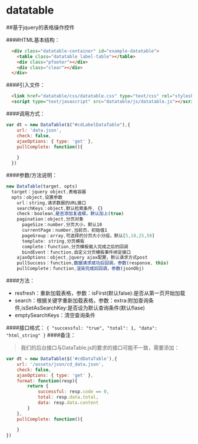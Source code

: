 # datatable

##基于jquery的表格操作控件

####HTML基本结构：
```html
  <div class="datatable-container" id="example-datatable">
  	<table class="datatable label-table"></table>
  	<div class="pfooter"></div>
  	<div class="clear"></div>
  </div>
```

####引入文件：
```html
  <link href="datatable/css/datatable.css" type="text/css" rel="stylesheet">
  <script type="text/javascript" src="datatable/js/datatable.js"></script>
```

####调用方式：
```javascript
var dt = new DataTable($("#cdLabelDataTable"),{
	url: 'data.json',
	check: false,
	ajaxOptions: { type: 'get' },
	pullComplete: function(){
		
	}
  })
```

####参数/方法说明：
```javascript
new DataTable(target, opts)
  target：jquery object,表格容器
  opts：object,设置参数
	url：string,请求数据的URL接口
	searchKeys：object,默认检索条件, {}
	check：boolean,是否添加复选框，默认加上(true)
	pagination：object,分页对象
	  pageSize：number,分页大小，默认10
	  currentPage：number,当前页，初始值1
	  pageGroup：array,可选择的分页大小分组，默认[5,10,25,50]
	  template: string,分页模板
	  complete：function,分页模板载入完成之后的回调
	  bindEvent：function,自定义分页模板事件绑定接口
	ajaxOptions：object,jquery ajax配置，默认请求方式post
	pullSuccess：function,数据请求成功后回调，参数(response, this)
	pullComplete：function,渲染完成后回调，参数(jsonObj)
```

####方法：
  * resfresh：重新加载表格，参数：isFirst(默认false):是否从第一页开始加载
  * search：根据关键字重新加载表格，参数：extra:附加查询条件,isSetAsSearchKey:是否设为默认查询条件(默认flase)
  * emptySearchKeys：清空查询条件

####接口格式：
`
{
	"successful: "true",
	"total": 1,
	"data": "html_string"
}
`
####备注：
>我们的后台接口与DataTable.js的要求的接口可能不一致，需要添加：

```javascript
var dt = new DataTable($('#cdDataTable'),{
	url: '/assets/json/cd_data.json',
	check: false,
	ajaxOptions: { type: 'get' },
	format: function(resp){
		return {
			successful: resp.code == 0,
			total: resp.data.total,
			data: resp.data.content
		}
	},
	pullComplete: function(){
		
	}
})
```

